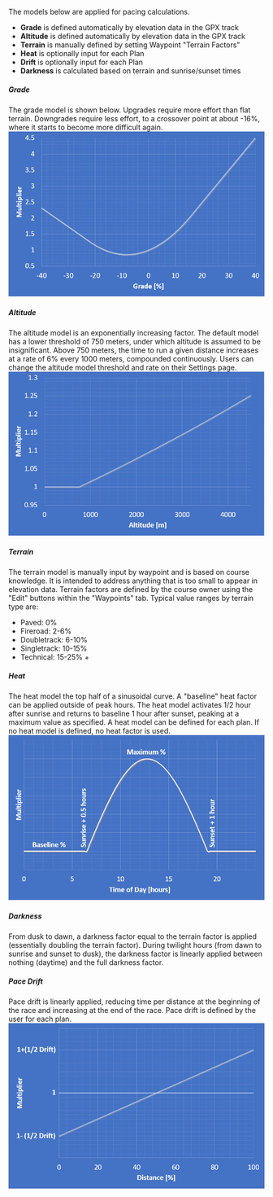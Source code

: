 The models below are applied for pacing calculations.
- **Grade** is defined automatically by elevation data in the GPX track
- **Altitude** is defined automatically by elevation data in the GPX track
- **Terrain** is manually defined by setting Waypoint "Terrain Factors"
- **Heat** is optionally input for each Plan
- **Drift** is optionally input for each Plan
- **Darkness** is calculated based on terrain and sunrise/sunset times

##### Grade
The grade model is shown below. Upgrades require more effort than
flat terrain. Downgrades require less effort, to a crossover point at about
-16%, where it starts to become more difficult again.\
![ultraPacer Grade Model](./img/gradeModel.png)

##### Altitude
The altitude model is an exponentially increasing factor. The default model has
a lower threshold of 750 meters, under which altitude is assumed to be
insignificant. Above 750 meters, the time to run a given distance increases at
a rate of 6% every 1000 meters, compounded continuously.
Users can change the altitude model threshold and rate on their Settings page.\
![ultraPacer Altitude Model](./img/altModel.png)

##### Terrain
The terrain model is manually input by waypoint and is based on course
knowledge. It is intended to address anything that is too small to appear in
elevation data.
Terrain factors are defined by the course owner using the "Edit" buttons within
the "Waypoints" tab.
Typical value ranges by terrain type are:
- Paved: 0%
- Fireroad: 2-6%
- Doubletrack: 6-10%
- Singletrack: 10-15%
- Technical: 15-25% +

##### Heat
The heat model the top half of a sinusoidal curve. A "baseline" heat factor can
be applied outside of peak hours. The heat model activates 1/2 hour after
sunrise and returns to baseline 1 hour after sunset, peaking at a maximum value
as specified.
A heat model can be defined for each plan. If no heat model is defined, no heat
factor is used.\
![ultraPacer Heat Model](./img/heatModel.png)

##### Darkness
From dusk to dawn, a darkness factor equal to the terrain factor is applied
(essentially doubling the terrain factor).
During twilight hours (from dawn to sunrise and sunset to dusk), the darkness
factor is linearly applied between nothing (daytime) and the full darkness
factor.

##### Pace Drift
Pace drift is linearly applied, reducing time per distance at the beginning
of the race and increasing at the end of the race.
Pace drift is defined by the user for each plan.\
![ultraPacer Drift Model](./img/driftModel.png)
